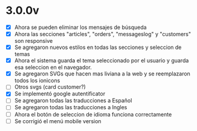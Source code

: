 # 3.0.0v

- [x] Ahora se pueden eliminar los mensajes de búsqueda
- [x] Ahora las secciones "articles", "orders", "messageslog" y "customers" son responsive
- [x] Se agregaron nuevos estilos en todas las secciones y seleccion de temas
- [x] Ahora el sistema guarda el tema seleccionado por el usuario y guarda esa seleccion en el navegador.
- [x] Se agregaron SVGs que hacen mas liviana a la web y se reemplazaron todos los ionicons
- [ ] Otros svgs (card customer?)
- [x] Se implementó google autentificator
- [ ] Se agregaron todas las traducciones a Español
- [ ] Se agregaron todas las traducciones a Ingles
- [ ] Ahora el botón de seleccion de idioma funciona correctamente
- [ ] Se corrigió el menú mobile version
